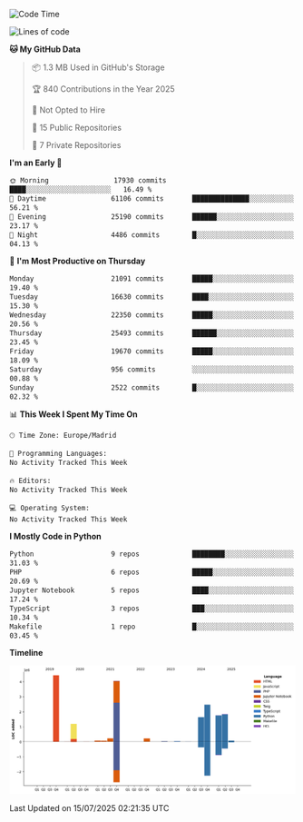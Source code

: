 <!--START_SECTION:waka-->
![Code Time](http://img.shields.io/badge/Code%20Time-839%20hrs%2038%20mins-blue)

![Lines of code](https://img.shields.io/badge/From%20Hello%20World%20I%27ve%20Written-18.1%20million%20lines%20of%20code-blue)

**🐱 My GitHub Data** 

> 📦 1.3 MB Used in GitHub's Storage 
 > 
> 🏆 840 Contributions in the Year 2025
 > 
> 🚫 Not Opted to Hire
 > 
> 📜 15 Public Repositories 
 > 
> 🔑 7 Private Repositories 
 > 
**I'm an Early 🐤** 

```text
🌞 Morning                17930 commits       ████░░░░░░░░░░░░░░░░░░░░░   16.49 % 
🌆 Daytime                61106 commits       ██████████████░░░░░░░░░░░   56.21 % 
🌃 Evening                25190 commits       ██████░░░░░░░░░░░░░░░░░░░   23.17 % 
🌙 Night                  4486 commits        █░░░░░░░░░░░░░░░░░░░░░░░░   04.13 % 
```
📅 **I'm Most Productive on Thursday** 

```text
Monday                   21091 commits       █████░░░░░░░░░░░░░░░░░░░░   19.40 % 
Tuesday                  16630 commits       ████░░░░░░░░░░░░░░░░░░░░░   15.30 % 
Wednesday                22350 commits       █████░░░░░░░░░░░░░░░░░░░░   20.56 % 
Thursday                 25493 commits       ██████░░░░░░░░░░░░░░░░░░░   23.45 % 
Friday                   19670 commits       █████░░░░░░░░░░░░░░░░░░░░   18.09 % 
Saturday                 956 commits         ░░░░░░░░░░░░░░░░░░░░░░░░░   00.88 % 
Sunday                   2522 commits        █░░░░░░░░░░░░░░░░░░░░░░░░   02.32 % 
```


📊 **This Week I Spent My Time On** 

```text
🕑︎ Time Zone: Europe/Madrid

💬 Programming Languages: 
No Activity Tracked This Week

🔥 Editors: 
No Activity Tracked This Week

💻 Operating System: 
No Activity Tracked This Week
```

**I Mostly Code in Python** 

```text
Python                   9 repos             ████████░░░░░░░░░░░░░░░░░   31.03 % 
PHP                      6 repos             █████░░░░░░░░░░░░░░░░░░░░   20.69 % 
Jupyter Notebook         5 repos             ████░░░░░░░░░░░░░░░░░░░░░   17.24 % 
TypeScript               3 repos             ███░░░░░░░░░░░░░░░░░░░░░░   10.34 % 
Makefile                 1 repo              █░░░░░░░░░░░░░░░░░░░░░░░░   03.45 % 
```



**Timeline**

![Lines of Code chart](https://raw.githubusercontent.com/danisoronellas/danisoronellas/main/assets/bar_graph.png)


 Last Updated on 15/07/2025 02:21:35 UTC
<!--END_SECTION:waka-->
